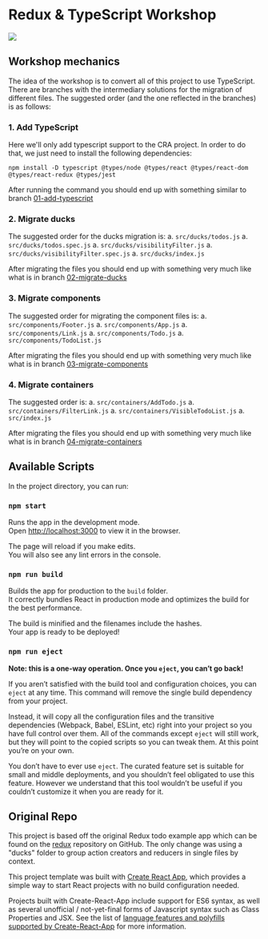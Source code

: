 # Redux & TypeScript Workshop

![](https://secure.meetupstatic.com/photos/event/4/b/8/2/highres_482839330.jpeg)

## Workshop mechanics

The idea of the workshop is to convert all of this project to use TypeScript. There are branches with the intermediary solutions for the migration of different files. The suggested order (and the one reflected in the branches) is as follows:

### 1. Add TypeScript

Here we'll only add typescript support to the CRA project. In order to do that, we just need to install the following dependencies:

```
npm install -D typescript @types/node @types/react @types/react-dom @types/react-redux @types/jest
```

After running the command you should end up with something similar to branch [01-add-typescript](https://github.com/elyalvarado/todos-typescript/tree/01-add-typescript)

### 2. Migrate ducks

The suggested order for the ducks migration is:
a. `src/ducks/todos.js`
a. `src/ducks/todos.spec.js`
a. `src/ducks/visibilityFilter.js`
a. `src/ducks/visibilityFilter.spec.js`
a. `src/ducks/index.js`

After migrating the files you should end up with something very much like what is in branch [02-migrate-ducks](https://github.com/elyalvarado/todos-typescript/tree/02-migrate-ducks)

### 3. Migrate components

The suggested order for migrating the component files is:
a. `src/components/Footer.js`
a. `src/components/App.js`
a. `src/components/Link.js`
a. `src/components/Todo.js`
a. `src/components/TodoList.js`

After migrating the files you should end up with something very much like what is in branch [03-migrate-components](https://github.com/elyalvarado/todos-typescript/tree/03-migrate-components)

### 4. Migrate containers

The suggested order is:
a. `src/containers/AddTodo.js`
a. `src/containers/FilterLink.js`
a. `src/containers/VisibleTodoList.js`
a. `src/index.js`

After migrating the files you should end up with something very much like what is in branch [04-migrate-containers](https://github.com/elyalvarado/todos-typescript/tree/04-migrate-containers)

## Available Scripts

In the project directory, you can run:

### `npm start`

Runs the app in the development mode.<br>
Open [http://localhost:3000](http://localhost:3000) to view it in the browser.

The page will reload if you make edits.<br>
You will also see any lint errors in the console.

### `npm run build`

Builds the app for production to the `build` folder.<br>
It correctly bundles React in production mode and optimizes the build for the best performance.

The build is minified and the filenames include the hashes.<br>
Your app is ready to be deployed!

### `npm run eject`

**Note: this is a one-way operation. Once you `eject`, you can’t go back!**

If you aren’t satisfied with the build tool and configuration choices, you can `eject` at any time. This command will remove the single build dependency from your project.

Instead, it will copy all the configuration files and the transitive dependencies (Webpack, Babel, ESLint, etc) right into your project so you have full control over them. All of the commands except `eject` will still work, but they will point to the copied scripts so you can tweak them. At this point you’re on your own.

You don’t have to ever use `eject`. The curated feature set is suitable for small and middle deployments, and you shouldn’t feel obligated to use this feature. However we understand that this tool wouldn’t be useful if you couldn’t customize it when you are ready for it.

## Original Repo

This project is based off the original Redux todo example app which can be found on the [redux](https://github.com/reduxjs/redux/tree/master/examples/todos) repository on GitHub. The only change was using a "ducks" folder to group action creators and reducers in single files by context.

This project template was built with [Create React App](https://github.com/facebookincubator/create-react-app), which provides a simple way to start React projects with no build configuration needed.

Projects built with Create-React-App include support for ES6 syntax, as well as several unofficial / not-yet-final forms of Javascript syntax such as Class Properties and JSX. See the list of [language features and polyfills supported by Create-React-App](https://github.com/facebookincubator/create-react-app/blob/master/packages/react-scripts/template/README.md#supported-language-features-and-polyfills) for more information.
